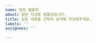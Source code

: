 ```yaml
---
name: 질문 템플릿
about: 질문 작성용 템플릿입니다.
title: 질문 내용을 간략히 요약해 작성해주세요.
labels: ''
assignees: ''

---
```



